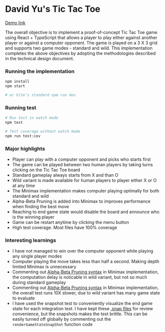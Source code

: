 # David Yu's Tic Tac Toe

[Demo link](https://davidyu85.github.io/tictactoe-challenge/) 

The overall objective is to implement a proof-of-concept Tic Tac Toe game using React + TypeScript that allows a player to play either against another player or against a computer opponent. The game is played on a 3 X 3 grid and supports two game modes - standard and wild. This implementation completes the above objectives by adopting the methodologies described in the technical design document.

### Running the implementation

```bash
npm install
npm start

# or Vite's standard npm run dev
```

### Running test

```bash
# Run test in watch mode
npm test

# Test coverage without watch mode
npm run test:cov
```

### Major highlights

- Player can play with a computer opponent and picks who starts first
- The game can be played between two human players by taking turns clicking on the Tic Tac Toe board
- Standard gameplay always starts from X and than O
- Wild variant is made available for human players to player either X or O at any time
- The Minimax implementation makes computer playing optimally for both standard and wild
- Alpha-Beta Pruning is added into Minimax to improves performance when finding the best move
- Reaching to end game state would disable the board and announce who is the winning player
- Game can be restart anytime by clicking the menu button
- High test coverage. Most files have 100% coverage

### Interesting learnings

- I have not managed to win over the computer opponent while playing any single player modes
- Computer playing the move takes less than half a second. Making depth limited Minimax is unnecessary
- Commenting out [Alpha-Beta Pruning syntax](https://github.com/davidyu85/tictactoe-challenge/blob/main/src/TicTacToe/utils/miniMax.ts#L49) in Minimax implementation, the computation delay is noticable in wild variant, but not so much during standard gameplay
- Commenting out [Alpha-Beta Pruning syntax](https://github.com/davidyu85/tictactoe-challenge/blob/main/src/TicTacToe/utils/miniMax.ts#L49) in Minimax implementation, the overall test runs 10X slower, due to wild variant has many game state to evaluate
- I have used the snapshot test to conveniently visualize the end game state for each integration test. I have kept these [.snap files](https://github.com/davidyu85/tictactoe-challenge/tree/main/src/TicTacToe/integrations/__snapshots__) for review convenience, but the snapshots makes the test brittle. This can be easily turned off globally by commenting out the `renderGameStateSnapShot` function code
